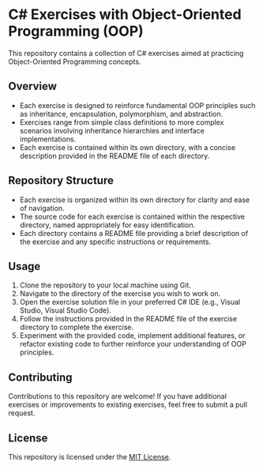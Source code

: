 # C# Exercises with Object-Oriented Programming (OOP)

This repository contains a collection of C# exercises aimed at practicing Object-Oriented Programming concepts.

## Overview

- Each exercise is designed to reinforce fundamental OOP principles such as inheritance, encapsulation, polymorphism, and abstraction.
- Exercises range from simple class definitions to more complex scenarios involving inheritance hierarchies and interface implementations.
- Each exercise is contained within its own directory, with a concise description provided in the README file of each directory.

## Repository Structure

- Each exercise is organized within its own directory for clarity and ease of navigation.
- The source code for each exercise is contained within the respective directory, named appropriately for easy identification.
- Each directory contains a README file providing a brief description of the exercise and any specific instructions or requirements.

## Usage

1. Clone the repository to your local machine using Git.
2. Navigate to the directory of the exercise you wish to work on.
3. Open the exercise solution file in your preferred C# IDE (e.g., Visual Studio, Visual Studio Code).
4. Follow the instructions provided in the README file of the exercise directory to complete the exercise.
5. Experiment with the provided code, implement additional features, or refactor existing code to further reinforce your understanding of OOP principles.

## Contributing

Contributions to this repository are welcome! If you have additional exercises or improvements to existing exercises, feel free to submit a pull request.

## License

This repository is licensed under the [MIT License](LICENSE).

